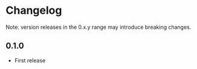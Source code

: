 # Changelog
Note: version releases in the 0.x.y range may introduce breaking changes.

## 0.1.0
- First release
